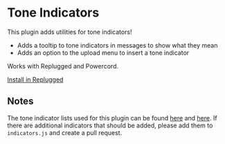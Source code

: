 # Tone Indicators

This plugin adds utilities for tone indicators!

-   Adds a tooltip to tone indicators in messages to show what they mean
-   Adds an option to the upload menu to insert a tone indicator

Works with Replugged and Powercord.

[Install in Replugged](https://replugged.dev/install?url=asportnoy/tone-indicators)

## Notes

The tone indicator lists used for this plugin can be found [here](https://toneindicators.carrd.co/#masterlist) and [here](https://tonetags.carrd.co/#masterlist). If there are additional indicators that should be added, please add them to `indicators.js` and create a pull request.

